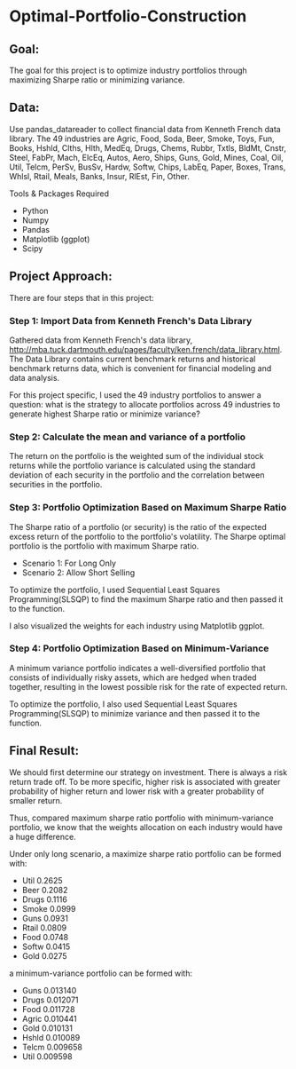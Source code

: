 # Optimal-Portfolio-Construction

## Goal: 
The goal for this project is to optimize industry portfolios through maximizing Sharpe ratio or minimizing variance. 

## Data:
Use pandas_datareader to collect financial data from Kenneth French data library. The 49 industries are Agric, Food, Soda, Beer, Smoke, Toys, Fun, Books, Hshld, Clths, Hlth, MedEq, Drugs, Chems, Rubbr, Txtls, BldMt, Cnstr, Steel, FabPr, Mach, ElcEq, Autos, Aero, Ships, Guns, Gold, Mines, Coal, Oil, Util, Telcm, PerSv, BusSv, Hardw, Softw, Chips, LabEq, Paper, Boxes, Trans, Whlsl, Rtail, Meals, Banks, Insur, RlEst, Fin, Other.

Tools & Packages Required
* Python
* Numpy
* Pandas
* Matplotlib (ggplot)
* Scipy

## Project Approach:
There are four steps that in this project:

### Step 1: Import Data from Kenneth French's Data Library
Gathered data from Kenneth French's data library, http://mba.tuck.dartmouth.edu/pages/faculty/ken.french/data_library.html.  
The Data Library contains current benchmark returns and historical benchmark returns data, which is convenient for financial modeling and data analysis. 

For this project specific, I used the 49 industry portfolios to answer a question: what is the strategy to allocate portfolios across 49 industries to generate highest Sharpe ratio or minimize variance?

### Step 2: Calculate the mean and variance of a portfolio
The return on the portfolio is the weighted sum of the individual stock returns while the portfolio variance is calculated using the standard deviation of each security in the portfolio and the correlation between securities in the portfolio.

### Step 3: Portfolio Optimization Based on Maximum Sharpe Ratio
The Sharpe ratio of a portfolio (or security) is the ratio of the expected excess return of the portfolio to the portfolio's volatility. The Sharpe optimal portfolio is the portfolio with maximum Sharpe ratio.

* Scenario 1: For Long Only
* Scenario 2: Allow Short Selling

To optimize the portfolio, I used Sequential Least Squares Programming(SLSQP) to find the maximum Sharpe ratio and then passed it to the function.

I also visualized the weights for each industry using Matplotlib ggplot.

### Step 4: Portfolio Optimization Based on Minimum-Variance
A minimum variance portfolio indicates a well-diversified portfolio that consists of individually risky assets, which are hedged when traded together, resulting in the lowest possible risk for the rate of expected return.

To optimize the portfolio, I also used Sequential Least Squares Programming(SLSQP) to minimize variance and then passed it to the function.

## Final Result:
We should first determine our strategy on investment. There is always a risk return trade off. To be more specific, higher risk is associated with greater probability of higher return and lower risk with a greater probability of smaller return.

Thus, compared maximum sharpe ratio portfolio with minimum-variance portfolio, we know that the weights allocation on each industry would have a huge difference.

Under only long scenario, a maximize sharpe ratio portfolio can be formed with: 
* Util     0.2625
* Beer     0.2082
* Drugs    0.1116
* Smoke    0.0999
* Guns     0.0931
* Rtail    0.0809
* Food     0.0748
* Softw    0.0415
* Gold     0.0275

a minimum-variance portfolio can be formed with:
* Guns     0.013140
* Drugs    0.012071
* Food     0.011728
* Agric    0.010441
* Gold     0.010131
* Hshld    0.010089
* Telcm    0.009658
* Util     0.009598
